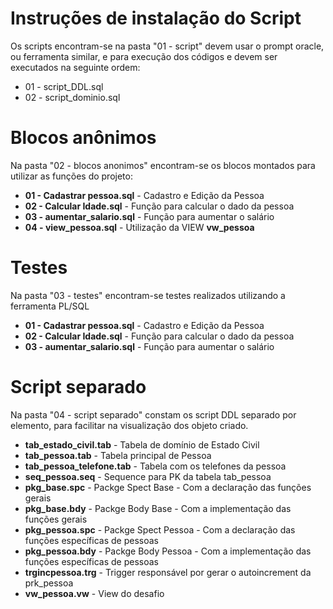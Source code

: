 # Instruções de instalação do Script

Os scripts encontram-se na pasta "01 - script" devem usar o prompt oracle, ou ferramenta similar, e para execução dos códigos e devem ser executados na seguinte ordem:
* 01 - script_DDL.sql
* 02 - script_dominio.sql

# Blocos anônimos

Na pasta "02 - blocos anonimos" encontram-se os blocos montados para utilizar as funções do projeto:
* **01 - Cadastrar pessoa.sql** - Cadastro e Edição da Pessoa
* **02 - Calcular Idade.sql** - Função para calcular o dado da pessoa
* **03 - aumentar_salario.sql** - Função para aumentar o salário
* **04 - view_pessoa.sql** - Utilização da VIEW __vw_pessoa__
 
# Testes
Na pasta "03 - testes" encontram-se testes realizados utilizando a ferramenta PL/SQL
* **01 - Cadastrar pessoa.sql** - Cadastro e Edição da Pessoa
* **02 - Calcular Idade.sql** - Função para calcular o dado da pessoa
* **03 - aumentar_salario.sql** - Função para aumentar o salário

# Script separado
Na pasta "04 - script separado" constam os script DDL separado por elemento, para facilitar na visualização dos objeto criado.

* **tab_estado_civil.tab** - Tabela de domínio de Estado Civil
* **tab_pessoa.tab** - Tabela principal de Pessoa
* **tab_pessoa_telefone.tab** - Tabela com os telefones da pessoa
* **seq_pessoa.seq** - Sequence para PK da tabela tab_pessoa
* **pkg_base.spc** - Packge Spect Base - Com a declaração das funções gerais
* **pkg_base.bdy** - Packge Body Base - Com a implementação das funções gerais
* **pkg_pessoa.spc** - Packge Spect Pessoa - Com a declaração das funções específicas de pessoas
* **pkg_pessoa.bdy** - Packge Body Pessoa - Com a implementação das funções específicas de pessoas
* **trgincpessoa.trg** - Trigger responsável por gerar o autoincrement da prk_pessoa
* **vw_pessoa.vw** - View do desafio
